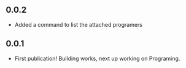 ## 0.0.2
* Added a command to list the attached programers
## 0.0.1
* First publication! Building works, next up working on Programing.

